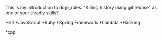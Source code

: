 This is my introduction to dojo_rules.
"Killing history using git rebase" as one of your deadly skills?

*Git
*JavaScript
*Ruby
*Spring Framework
*Lambda 
*Hacking

*cpp

